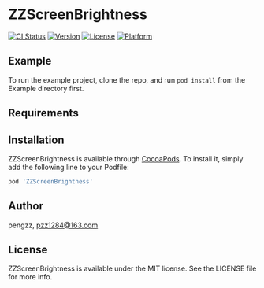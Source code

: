 # ZZScreenBrightness

[![CI Status](https://img.shields.io/travis/pengzz/ZZScreenBrightness.svg?style=flat)](https://travis-ci.org/pengzz/ZZScreenBrightness)
[![Version](https://img.shields.io/cocoapods/v/ZZScreenBrightness.svg?style=flat)](https://cocoapods.org/pods/ZZScreenBrightness)
[![License](https://img.shields.io/cocoapods/l/ZZScreenBrightness.svg?style=flat)](https://cocoapods.org/pods/ZZScreenBrightness)
[![Platform](https://img.shields.io/cocoapods/p/ZZScreenBrightness.svg?style=flat)](https://cocoapods.org/pods/ZZScreenBrightness)

## Example

To run the example project, clone the repo, and run `pod install` from the Example directory first.

## Requirements

## Installation

ZZScreenBrightness is available through [CocoaPods](https://cocoapods.org). To install
it, simply add the following line to your Podfile:

```ruby
pod 'ZZScreenBrightness'
```

## Author

pengzz, pzz1284@163.com

## License

ZZScreenBrightness is available under the MIT license. See the LICENSE file for more info.
